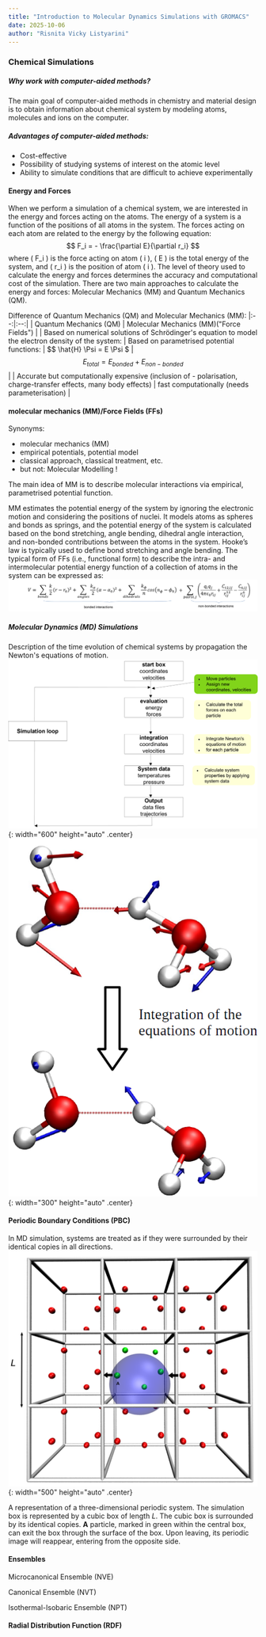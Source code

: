 ```yaml
---
title: "Introduction to Molecular Dynamics Simulations with GROMACS"
date: 2025-10-06
author: "Risnita Vicky Listyarini"
---
```


### Chemical Simulations 

##### Why work with computer-aided methods?
The main goal of computer-aided methods in chemistry and material design is to obtain information about chemical system by modeling atoms, molecules and ions on the computer.

##### Advantages of computer-aided methods:
- Cost-effective
- Possibility of studying systems of interest on the atomic level
- Ability to simulate conditions that are difficult to achieve experimentally

#### Energy and Forces
When we perform a simulation of a chemical system, we are interested in the energy and forces acting on the atoms.
The energy of a system is a function of the positions of all atoms in the system. The forces acting on each atom are related to the energy by the following equation:
$$ F_i = - \frac{\partial E}{\partial r_i} $$
where \( F_i \) is the force acting on atom \( i \), \( E \) is the total energy of the system, and \( r_i \) is the position of atom \( i \).
The level of theory used to calculate the energy and forces determines the accuracy and computational cost of the simulation.
There are two main approaches to calculate the energy and forces: Molecular Mechanics (MM) and Quantum Mechanics (QM).

Difference of Quantum Mechanics (QM) and Molecular Mechanics (MM):
|:--:|:--:|
| Quantum Mechanics (QM) | Molecular Mechanics (MM)("Force Fields") |
|  Based on numerical solutions
of Schrödinger's equation to model
the electron density of the system: | Based on parametrised potential
functions: |
$$ \hat{H} \Psi = E \Psi $ | $$ E_{total} = E_{bonded} + E_{non-bonded} $$ |
|  Accurate but computationally expensive (inclusion of - polarisation, charge-transfer effects, many body effects) | fast computationally (needs parameterisation) |

#### molecular mechanics (MM)/Force Fields (FFs)
Synonyms: 
- molecular mechanics (MM)
- empirical potentials, potential model
- classical approach, classical treatment, etc.
- but not: Molecular Modelling !

The main idea of MM is to describe molecular interactions via empirical, parametrised potential function.

MM estimates the potential energy of the system by ignoring the electronic motion and considering the positions of nuclei. 
It models atoms as spheres and bonds as springs, and the potential energy of the system is calculated based on the bond stretching, angle bending, dihedral angle interaction, and non-bonded contributions between the
atoms in the system. 
Hooke’s law is typically used to define bond stretching and angle bending. The typical form of FFs (i.e., functional form) to describe the intra- and
intermolecular potential energy function of a collection of atoms in the system can be expressed as:
![Force Field](/figure/FFs.png)



##### Molecular Dynamics (MD) Simulations
Description of the time evolution of chemical systems by propagation the Newton's equations of motion. 
![MD simulation workflow](/figure/loop.png){: width="600" height="auto" .center}
![Integration of Newton's equations of motion](/figure/integration.png){: width="300" height="auto" .center}







#### Periodic Boundary Conditions (PBC)
In MD simulation, systems are treated as if they were surrounded by their identical copies in all directions.
![Periodic Boundary Condition](/figure/pbc_1.png){: width="500" height="auto" .center}


A representation of a three-dimensional periodic system. The simulation box is represented
by a cubic box of length *L*. The cubic box is surrounded by its identical copies. **A** particle, marked in
green within the central box, can exit the box through the surface of the box. Upon leaving, its periodic
image will reappear, entering from the opposite side.


#### Ensembles
Microcanonical Ensemble (NVE)

Canonical Ensemble (NVT)

Isothermal-Isobaric Ensemble (NPT)

#### Radial Distribution Function (RDF)


